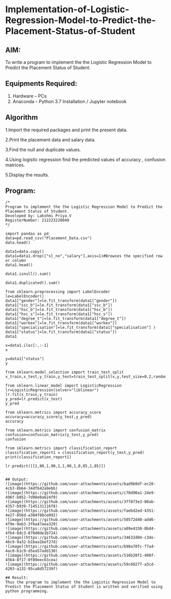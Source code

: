 # Implementation-of-Logistic-Regression-Model-to-Predict-the-Placement-Status-of-Student

## AIM:
To write a program to implement the the Logistic Regression Model to Predict the Placement Status of Student.

## Equipments Required:
1. Hardware – PCs
2. Anaconda – Python 3.7 Installation / Jupyter notebook

## Algorithm
1.Import the required packages and print the present data.

2.Print the placement data and salary data.

3.Find the null and duplicate values.

4.Using logistic regression find the predicted values of accuracy , confusion matrices.

5.Display the results. 

## Program:
```
/*
Program to implement the the Logistic Regression Model to Predict the Placement Status of Student.
Developed by: Lakshmi Priya.V
RegisterNumber: 212223220049  
*/
```
```
import pandas as pd
data=pd.read_csv("Placement_Data.csv")
data.head()

data1=data.copy()
data1=data1.drop(["sl_no","salary"],axis=1)#Browses the specified row or column
data1.head()

data1.isnull().sum()

data1.duplicated().sum()

from sklearn.preprocessing import LabelEncoder
le=LabelEncoder()
data1["gender"]=le.fit_transform(data1["gender"])
data1["ssc_b"]=le.fit_transform(data1["ssc_b"])
data1["hsc_b"]=le.fit_transform(data1["hsc_b"])
data1["hsc_s"]=le.fit_transform(data1["hsc_s"])
data1["degree_t"]=le.fit_transform(data1["degree_t"])
data1["workex"]=le.fit_transform(data1["workex"])
data1["specialisation"]=le.fit_transform(data1["specialisation"] )     
data1["status"]=le.fit_transform(data1["status"])
data1 

x=data1.iloc[:,:-1]
x

y=data1["status"]
y

from sklearn.model_selection import train_test_split
x_train,x_test,y_train,y_test=train_test_split(x,y,test_size=0.2,random_state=0)

from sklearn.linear_model import LogisticRegression
lr=LogisticRegression(solver="liblinear")
lr.fit(x_train,y_train)
y_pred=lr.predict(x_test)
y_pred

from sklearn.metrics import accuracy_score
accuracy=accuracy_score(y_test,y_pred)
accuracy

from sklearn.metrics import confusion_matrix
confusion=confusion_matrix(y_test,y_pred)
confusion

from sklearn.metrics import classification_report
classification_report1 = classification_report(y_test,y_pred)
print(classification_report1)

lr.predict([[1,80,1,90,1,1,90,1,0,85,1,85]])
```
```

## Output:
![image](https://github.com/user-attachments/assets/bad9b9df-ec20-4cb3-8b64-34dfb42a9ebb)
![image](https://github.com/user-attachments/assets/c70d90a1-24e9-496f-b052-7d98e0a624f9)
![image](https://github.com/user-attachments/assets/3ff873e3-80ab-4357-b939-7145131116f8)
![image](https://github.com/user-attachments/assets/faebd2ed-4351-4e27-856d-a304f88ce092)
![image](https://github.com/user-attachments/assets/50572d40-add6-4f9e-9eb3-3f6a47aea329)
![image](https://github.com/user-attachments/assets/a09e4150-0bd4-4fb4-8dc3-870d0de1b724)
![image](https://github.com/user-attachments/assets/34632d04-c3de-46c9-9a32-b1baa1bef27d)
![image](https://github.com/user-attachments/assets/b98a70fc-f7a4-4ac0-b1c9-d5ea57add130)
![image](https://github.com/user-attachments/assets/516b20f1-408f-4564-8f17-0f89eec63cea)
![image](https://github.com/user-attachments/assets/59c60277-a3cd-4203-a132-95ca8d57239f)

## Result:
Thus the program to implement the the Logistic Regression Model to Predict the Placement Status of Student is written and verified using python programming.
